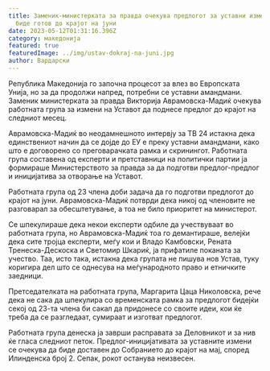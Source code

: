 ```yaml
---
title: Заменик-министерката за правда очекува предлогот за уставни измени да
  биде готов до крајот на јуни
date: 2023-05-12T01:31:16.396Z
category: македонија
featured: true
featuredImage: ../img/ustav-dokraj-na-juni.jpg
author: Вардарски
---
```

Република Македонија го започна процесот за влез во Европската Унија, но за да продолжи напред, потребни се уставни амандмани. Заменик министерката за правда Викторија Аврамовска-Мадиќ очекува работната група за измени на Уставот да поднесе предлог до крајот на следниот месец.

Аврамовска-Мадиќ во неодамнешното интервју за ТВ 24 истакна дека единствениот начин да се дојде до ЕУ е преку уставни амандмани, како што е договорено со преговарачката рамка и скринингот. Работната група составена од експерти и претставници на политички партии ја формираше Министерството за правда за да подготви предлог-предлог и иницијатива за отворање на Уставот.

Работната група од 23 члена доби задача да го подготви предлогот до крајот на јуни. Аврамовска-Мадиќ потврди дека никој од членовите не разговарал за обесштетување, а тоа не било приоритет на министерот.

Се шпекулираше дека некои експерти одбиле да учествуваат во работната група, но Аврамовска-Мадиќ тоа го демантираше, велејќи дека сите тројца експерти, меѓу кои и Владо Камбовски, Рената Тренеска-Дескоска и Светомир Шкариќ, ја прифатиле поканата за учество. Таа, исто така, истакна дека групата не пишува нов Устав, туку коригира дел што се однесува на меѓународното право и етничките заедници.

Претседателката на работната група, Маргарита Цаца Николовска, рече дека не сака да шпекулира со временската рамка за предлогот бидејќи секој од 23-та члена би сакал да придонесе со своите идеи, кои ќе треба да се разгледаат, сумираат и изготват предлогот.

Работната група денеска ја заврши расправата за Деловникот и за нив ќе гласа следниот петок. Предлог-иницијативата за уставните измени се очекува да биде доставен до Собранието до крајот на мај, според Илинденска број 2. Сепак, рокот останува неизвесен.